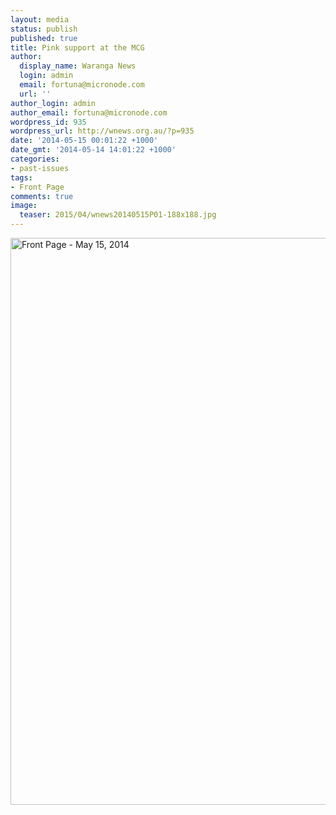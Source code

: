 ```yaml
---
layout: media
status: publish
published: true
title: Pink support at the MCG
author:
  display_name: Waranga News
  login: admin
  email: fortuna@micronode.com
  url: ''
author_login: admin
author_email: fortuna@micronode.com
wordpress_id: 935
wordpress_url: http://wnews.org.au/?p=935
date: '2014-05-15 00:01:22 +1000'
date_gmt: '2014-05-14 14:01:22 +1000'
categories:
- past-issues
tags:
- Front Page
comments: true
image:
  teaser: 2015/04/wnews20140515P01-188x188.jpg
---
```


<a href="{{ site.url }}/images/2014/05/wnews20140515P01.pdf"><img class="alignnone size-full wp-image-933" alt="Front Page - May 15, 2014" src="{{ site.url }}/images/2014/05/wnews20140515P01.jpg" width="624" height="907" /></a>
